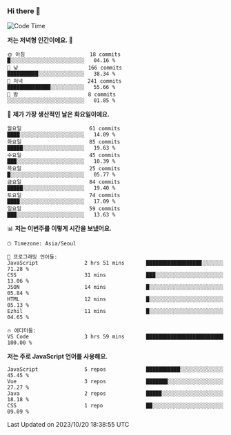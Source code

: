 ### Hi there 👋

<!--
**hi-aa/hi-aa** is a ✨ _special_ ✨ repository because its `README.md` (this file) appears on your GitHub profile.

Here are some ideas to get you started:

- 🔭 I’m currently working on ...
- 🌱 I’m currently learning ...
- 👯 I’m looking to collaborate on ...
- 🤔 I’m looking for help with ...
- 💬 Ask me about ...
- 📫 How to reach me: ...
- 😄 Pronouns: ...
- ⚡ Fun fact: ...
-->

<!--START_SECTION:waka-->
![Code Time](http://img.shields.io/badge/Code%20Time-24%20hrs%2032%20mins-blue)

**저는 저녁형 인간이에요. 🦉** 

```text
🌞 아침                     18 commits          █░░░░░░░░░░░░░░░░░░░░░░░░   04.16 % 
🌆 낮　                     166 commits         ██████████░░░░░░░░░░░░░░░   38.34 % 
🌃 저녁                     241 commits         ██████████████░░░░░░░░░░░   55.66 % 
🌙 밤　                     8 commits           ░░░░░░░░░░░░░░░░░░░░░░░░░   01.85 % 
```
📅 **제가 가장 생산적인 날은 화요일이에요.** 

```text
월요일                      61 commits          ████░░░░░░░░░░░░░░░░░░░░░   14.09 % 
화요일                      85 commits          █████░░░░░░░░░░░░░░░░░░░░   19.63 % 
수요일                      45 commits          ███░░░░░░░░░░░░░░░░░░░░░░   10.39 % 
목요일                      25 commits          █░░░░░░░░░░░░░░░░░░░░░░░░   05.77 % 
금요일                      84 commits          █████░░░░░░░░░░░░░░░░░░░░   19.40 % 
토요일                      74 commits          ████░░░░░░░░░░░░░░░░░░░░░   17.09 % 
일요일                      59 commits          ███░░░░░░░░░░░░░░░░░░░░░░   13.63 % 
```


📊 **저는 이번주를 이렇게 시간을 보냈어요.** 

```text
🕑︎ Timezone: Asia/Seoul

💬 프로그래밍 언어들: 
JavaScript               2 hrs 51 mins       ██████████████████░░░░░░░   71.28 % 
CSS                      31 mins             ███░░░░░░░░░░░░░░░░░░░░░░   13.06 % 
JSON                     14 mins             █░░░░░░░░░░░░░░░░░░░░░░░░   05.84 % 
HTML                     12 mins             █░░░░░░░░░░░░░░░░░░░░░░░░   05.13 % 
Ezhil                    11 mins             █░░░░░░░░░░░░░░░░░░░░░░░░   04.65 % 

🔥 에디터들: 
VS Code                  3 hrs 59 mins       █████████████████████████   100.00 % 
```

**저는 주로 JavaScript 언어를 사용해요.** 

```text
JavaScript               5 repos             ███████████░░░░░░░░░░░░░░   45.45 % 
Vue                      3 repos             ███████░░░░░░░░░░░░░░░░░░   27.27 % 
Java                     2 repos             █████░░░░░░░░░░░░░░░░░░░░   18.18 % 
CSS                      1 repo              ██░░░░░░░░░░░░░░░░░░░░░░░   09.09 % 
```




 Last Updated on 2023/10/20 18:38:55 UTC
<!--END_SECTION:waka-->
